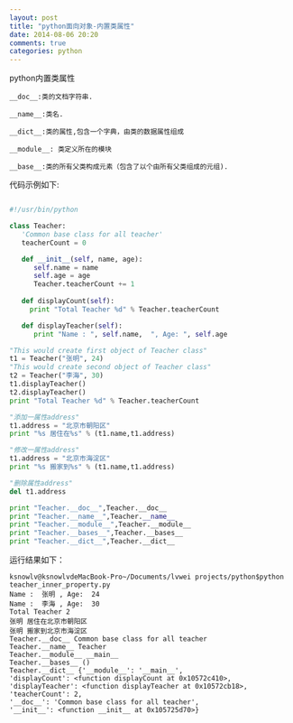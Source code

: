 ```yaml
---
layout: post
title: "python面向对象-内置类属性"
date: 2014-08-06 20:20
comments: true
categories: python
---
```


python内置类属性

    __doc__:类的文档字符串.

    __name__:类名.

    __dict__:类的属性,包含一个字典，由类的数据属性组成

    __module__: 类定义所在的模块

    __base__:类的所有父类构成元素（包含了以个由所有父类组成的元组).

<!--more-->

代码示例如下:

``` python

#!/usr/bin/python

class Teacher:
   'Common base class for all teacher'
   teacherCount = 0

   def __init__(self, name, age):
      self.name = name
      self.age = age
      Teacher.teacherCount += 1
   
   def displayCount(self):
     print "Total Teacher %d" % Teacher.teacherCount

   def displayTeacher(self):
      print "Name : ", self.name,  ", Age: ", self.age

"This would create first object of Teacher class"
t1 = Teacher("张明", 24)
"This would create second object of Teacher class"
t2 = Teacher("李海", 30)
t1.displayTeacher()
t2.displayTeacher()
print "Total Teacher %d" % Teacher.teacherCount 

"添加一属性address"
t1.address = "北京市朝阳区"
print "%s 居住在%s" % (t1.name,t1.address)

"修改一属性address"
t1.address = "北京市海淀区"
print "%s 搬家到%s" % (t1.name,t1.address)

"删除属性address"
del t1.address

print "Teacher.__doc__",Teacher.__doc__
print "Teacher.__name__",Teacher.__name__
print "Teacher.__module__",Teacher.__module__
print "Teacher.__bases__",Teacher.__bases__
print "Teacher.__dict__",Teacher.__dict__

```

运行结果如下：

    ksnowlv@ksnowlvdeMacBook-Pro~/Documents/lvwei projects/python$python teacher_inner_property.py 
    Name :  张明 , Age:  24
    Name :  李海 , Age:  30
    Total Teacher 2
    张明 居住在北京市朝阳区
    张明 搬家到北京市海淀区
    Teacher.__doc__ Common base class for all teacher
    Teacher.__name__ Teacher
    Teacher.__module__ __main__
    Teacher.__bases__ ()
    Teacher.__dict__ {'__module__': '__main__', 
    'displayCount': <function displayCount at 0x10572c410>, 
    'displayTeacher': <function displayTeacher at 0x10572cb18>, 
    'teacherCount': 2, 
    '__doc__': 'Common base class for all teacher', 
    '__init__': <function __init__ at 0x105725d70>}    


